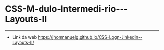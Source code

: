 # CSS-M-dulo-Intermedi-rio---Layouts-II
-----

* Link da web https://jhonmanuelg.github.io/CSS-Logn-Linkedin--Layouts-II/
